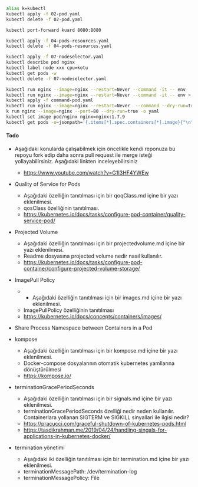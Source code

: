 ```bash
alias k=kubectl
kubectl apply -f 02-pod.yaml
kubectl delete -f 02-pod.yaml

kubectl port-forward kuard 8080:8080

kubectl apply -f 04-pods-resources.yaml
kubectl delete -f 04-pods-resources.yaml

kubectl apply -f 07-nodeselector.yaml
kubectl describe pod nginx
kubectl label node xxx cpu=kotu
kubectl get pods -w
kubectl delete -f 07-nodeselector.yaml
```

```bash
kubectl run nginx --image=nginx --restart=Never --command -it -- env
kubectl run nginx --image=nginx --restart=Never --command -it -- env > command-pod.yaml
kubectl apply -f command-pod.yaml
kubectl run nginx --image=nginx --restart=Never  --command --dry-run=true -o yaml
k run nginx --image=nginx --port=80 --dry-run=true -o yaml
kubectl set image pod/nginx nginx=nginx:1.7.9
kubectl get pods -o=jsonpath='{.items[*].spec.containers[*].image}{"\n"}'
```





#### Todo

- Aşağıdaki konularda çalışabilmek için öncelikle kendi reponuza bu repoyu fork edip daha sonra pull request ile merge isteği yollayabilirsiniz. Aşağıdaki linkten inceleyebilirsiniz
    - https://www.youtube.com/watch?v=G1I3HF4YWEw
- Quality of Service for Pods
    - Aşağıdaki özelliğin tanıtılması için bir qoqClass.md içine bir yazı eklenilmesi.
    - qosClass özelliğinin tanıtılması.
    - https://kubernetes.io/docs/tasks/configure-pod-container/quality-service-pod/
- Projected Volume
    - Aşağıdaki özelliğin tanıtılması için bir projectedvolume.md içine bir yazı eklenilmesi.
    - Readme dosyasına projected volume nedir nasıl kullanılır.
    - https://kubernetes.io/docs/tasks/configure-pod-container/configure-projected-volume-storage/
- ImagePull Policy
    - - Aşağıdaki özelliğin tanıtılması için bir images.md içine bir yazı eklenilmesi.
    - ImagePullPolicy özelliğinin tanıtılması
    - https://kubernetes.io/docs/concepts/containers/images/

- Share Process Namespace between Containers in a Pod
- kompose
    - Aşağıdaki özelliğin tanıtılması için bir kompose.md içine bir yazı eklenilmesi.
    - Docker-compose dosyalarının otomatik kubernetes yamllarına dönüştürülmesi
    - https://kompose.io/
- terminationGracePeriodSeconds
    - Aşağıdaki özelliğin tanıtılması için bir signals.md içine bir yazı eklenilmesi.
    - terminationGracePeriodSeconds özelliği nedir neden kullanılır. Containerlara yollanan SIGTERM ve SIGKILL sinyallari ile ilgisi nedir?
    - https://pracucci.com/graceful-shutdown-of-kubernetes-pods.html
    - https://tasdikrahman.me/2019/04/24/handling-singals-for-applications-in-kubernetes-docker/
- termination yönetimi
    - Aşağıdaki iki özelliğin tanıtılması için bir termination.md içine bir yazı eklenilmesi.
    - terminationMessagePath: /dev/termination-log
    - terminationMessagePolicy: File
    
